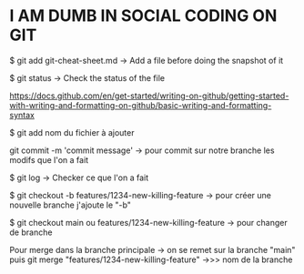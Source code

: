 # I AM DUMB IN SOCIAL CODING ON GIT

$ git add git-cheat-sheet.md -> Add a file before doing the snapshot of it

$ git status -> Check the status of the file

https://docs.github.com/en/get-started/writing-on-github/getting-started-with-writing-and-formatting-on-github/basic-writing-and-formatting-syntax

$ git add nom du fichier à ajouter 

git commit -m 'commit message' -> pour commit sur notre branche les modifs que l'on a fait

$ git log -> Checker ce que l'on a fait

$ git checkout -b features/1234-new-killing-feature -> pour créer une nouvelle branche j'ajoute le "-b"

$ git checkout main ou features/1234-new-killing-feature -> pour changer de branche

Pour merge dans la branche principale -> on se remet sur la branche "main" puis git merge "features/1234-new-killing-feature" ->>> nom de la branche 